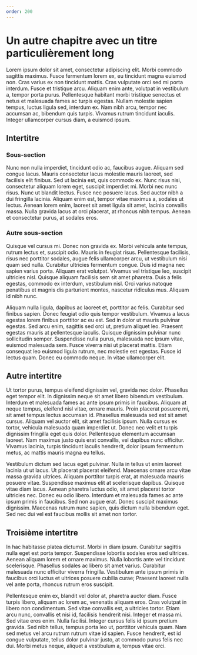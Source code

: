 ```yaml
---
order: 200
---
```


# Un autre chapitre avec un titre particulièrement long

Lorem ipsum dolor sit amet, consectetur adipiscing elit. Morbi commodo sagittis maximus. Fusce fermentum lorem ex, eu tincidunt magna euismod non. Cras varius ex non tincidunt mattis. Cras vulputate orci sed mi porta interdum. Fusce et tristique arcu. Aliquam enim ante, volutpat in vestibulum a, tempor porta purus. Pellentesque habitant morbi tristique senectus et netus et malesuada fames ac turpis egestas. Nullam molestie sapien tempus, luctus ligula sed, interdum ex. Nam nibh arcu, tempor nec accumsan ac, bibendum quis turpis. Vivamus rutrum tincidunt iaculis. Integer ullamcorper cursus diam, a euismod ipsum.

## Intertitre

### Sous-section

Nunc non nulla imperdiet, tincidunt odio ac, faucibus augue. Aliquam sed congue lacus. Mauris consectetur lacus molestie mauris laoreet, sed facilisis elit finibus. Sed ut lacinia est, quis commodo ex. Nunc risus nisi, consectetur aliquam lorem eget, suscipit imperdiet mi. Morbi nec nunc risus. Nunc ut blandit lectus. Fusce nec posuere lacus. Sed auctor nibh a dui fringilla lacinia. Aliquam enim est, tempor vitae maximus a, sodales ut lectus. Aenean lorem enim, laoreet sit amet ligula sit amet, lacinia convallis massa. Nulla gravida lacus at orci placerat, at rhoncus nibh tempus. Aenean et consectetur purus, at sodales eros.

### Autre sous-section

Quisque vel cursus mi. Donec non gravida ex. Morbi vehicula ante tempus, rutrum lectus et, suscipit odio. Mauris in feugiat risus. Pellentesque facilisis, risus nec porttitor sodales, augue felis ullamcorper arcu, ut vestibulum nisi quam sed nulla. Curabitur ultricies fermentum congue. Duis id magna nec sapien varius porta. Aliquam erat volutpat. Vivamus vel tristique leo, suscipit ultricies nisl. Quisque aliquam facilisis sem sit amet pharetra. Duis a felis egestas, commodo ex interdum, vestibulum nisl. Orci varius natoque penatibus et magnis dis parturient montes, nascetur ridiculus mus. Aliquam id nibh nunc.

Aliquam nulla ligula, dapibus ac laoreet et, porttitor ac felis. Curabitur sed finibus sapien. Donec feugiat odio quis tempor vestibulum. Vivamus a lacus egestas lorem finibus porttitor ac eu est. Sed in dolor ut mauris pulvinar egestas. Sed arcu enim, sagittis sed orci ut, pretium aliquet leo. Praesent egestas mauris at pellentesque iaculis. Quisque dignissim pulvinar nunc sollicitudin semper. Suspendisse nulla purus, malesuada nec ipsum vitae, euismod malesuada sem. Fusce viverra nisi ut placerat mattis. Etiam consequat leo euismod ligula rutrum, nec molestie est egestas. Fusce id lectus quam. Donec eu commodo neque. In vitae ullamcorper elit.

## Autre intertitre

Ut tortor purus, tempus eleifend dignissim vel, gravida nec dolor. Phasellus eget tempor elit. In dignissim neque sit amet libero bibendum vestibulum. Interdum et malesuada fames ac ante ipsum primis in faucibus. Aliquam at neque tempus, eleifend nisl vitae, ornare mauris. Proin placerat posuere mi, sit amet tempus lectus accumsan id. Phasellus malesuada sed est sit amet cursus. Aliquam vel auctor elit, sit amet facilisis ipsum. Nulla cursus ex tortor, vehicula malesuada quam imperdiet ut. Donec nec velit et turpis dignissim fringilla eget quis dolor. Pellentesque elementum accumsan laoreet. Nam maximus justo quis erat convallis, vel dapibus nunc efficitur. Vivamus lacinia, turpis tincidunt iaculis hendrerit, dolor ipsum fermentum metus, ac mattis mauris magna eu tellus.

Vestibulum dictum sed lacus eget pulvinar. Nulla in tellus ut enim laoreet lacinia ut ut lacus. Ut placerat placerat eleifend. Maecenas ornare arcu vitae massa gravida ultrices. Aliquam porttitor turpis erat, at malesuada mauris posuere vitae. Suspendisse maximus elit at scelerisque dapibus. Quisque vitae diam lacus. Aenean pharetra luctus odio, sit amet placerat tortor ultricies nec. Donec eu odio libero. Interdum et malesuada fames ac ante ipsum primis in faucibus. Sed non augue erat. Donec suscipit maximus dignissim. Maecenas rutrum nunc sapien, quis dictum nulla bibendum eget. Sed nec dui vel est faucibus mollis sit amet non tortor.

## Troisième intertitre

In hac habitasse platea dictumst. Morbi in diam ipsum. Curabitur sagittis nulla eget est porta tempor. Suspendisse lobortis sodales eros sed ultrices. Aenean aliquam lorem et ornare maximus. Nulla lobortis ante vel tincidunt scelerisque. Phasellus sodales ac libero sit amet varius. Curabitur malesuada nunc efficitur viverra fringilla. Vestibulum ante ipsum primis in faucibus orci luctus et ultrices posuere cubilia curae; Praesent laoreet nulla vel ante porta, rhoncus rutrum eros suscipit.

Pellentesque enim ex, blandit vel dolor at, pharetra auctor diam. Fusce turpis libero, aliquam ac lorem ac, venenatis aliquam eros. Cras volutpat in libero non condimentum. Sed vitae convallis est, a ultricies tortor. Etiam arcu nunc, convallis et nisi id, facilisis hendrerit nisi. Integer et massa mi. Sed vitae eros enim. Nulla facilisi. Integer cursus felis id ipsum pretium gravida. Sed nibh tellus, tempus porta leo ut, porttitor vehicula quam. Nam sed metus vel arcu rutrum rutrum vitae id sapien. Fusce hendrerit, est id congue vulputate, tellus dolor pulvinar justo, at commodo purus felis nec dui. Morbi metus neque, aliquet a vestibulum a, tempus vitae orci.
